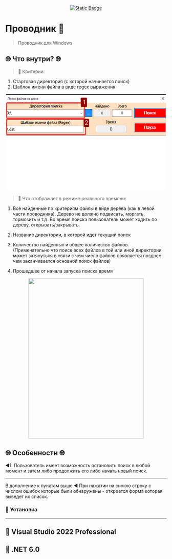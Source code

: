 <p align="center">
  <p align="center">
    <a href="https://sites.google.com/view/dvurechensky" target="_blank"><img alt="Static Badge" src="https://img.shields.io/badge/Dvurechensky-АРМО_СИСТЕМЫ-blue"></a>
  </p>
</p>

# Проводник 🔑

> Проводник для Windows


## 🌐 **Что внутри?** 🌐

> 🔅 Критерии:
1. Стартовая директория (с которой начинается поиск)
2. Шаблон имени файла в виде regex выражения

<p align="center">
    <img src="GIT_Media/Wp69ZvG87t.png" height="300" width="500">
</p>

> 🔅 Что отображает в режиме реального времени:

1. Все найденные по критериям файлы
в виде дерева (как в левой части проводника).
Дерево не должно подвисать, моргать, тормозить и т.д.
Во время поиска пользователь может ходить по дереву, открывать/закрывать.


2. Название директории, в которой идет текущий поиск


3. Количество найденных и общее количество файлов. (Примечательно что поиск всех файлов в той или иной директории может затянуться в связи с чем число файлов появляется позднее чем заканчивается основной поиск файлов)

4. Прошедшее от начала запуска поиска время

<p align="center">
    <img src="GIT_Media/view.gif" height="500" width="360">
</p>

## 🌐 **Особенности** 🌐

◀1. Пользователь имеет возможность остановить поиск в любой момент и затем
либо продолжить его либо начать новый поиск.

---
В дополнение к пунктам выше ◀️ При нажатии на синюю строку с числом ошибок которые были обнаружены - откроется форма которая выведет их список. 

### <g-emoji class="g-emoji" alias="scroll" fallback-src="https://github.githubassets.com/images/icons/emoji/unicode/1f4dc.png">📜</g-emoji> Установка
---

📏 Visual Studio 2022 Professional
-
📏 .NET 6.0
-